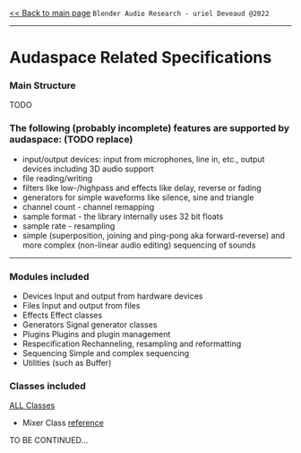 [<< Back to main page](/../..) ```Blender Audio Research - uriel Deveaud @2022 ```

---

# Audaspace Related Specifications

### Main Structure

TODO

### The following (probably incomplete) features are supported by audaspace: (TODO replace)

- input/output devices: input from microphones, line in, etc., output devices including 3D audio support
- file reading/writing
- filters like low-/highpass and effects like delay, reverse or fading
- generators for simple waveforms like silence, sine and triangle
- channel count - channel remapping
- sample format - the library internally uses 32 bit floats
- sample rate - resampling
- simple (superposition, joining and ping-pong aka forward-reverse) and more complex (non-linear audio editing) sequencing of sounds

---

### Modules included

- Devices	Input and output from hardware devices
- Files	Input and output from files
- Effects	Effect classes
- Generators	Signal generator classes
- Plugins	Plugins and plugin management
- Respecification	Rechanneling, resampling and reformatting
- Sequencing	Simple and complex sequencing
- Utilities	(such as Buffer)

### Classes included

[ALL Classes](https://audaspace.github.io/annotated.html)

- Mixer Class [reference](https://audaspace.github.io/classMixer.html)


TO BE CONTINUED...

